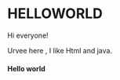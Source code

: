 # HELLOWORLD

Hi everyone!

Urvee here , I like Html and java.
<!doctype html>
<html>
  <title>HELLO WORLD</title>
  <head>
    <body>
      <h4>Hello world </h4>
      </head>
    </body>
  </html>
